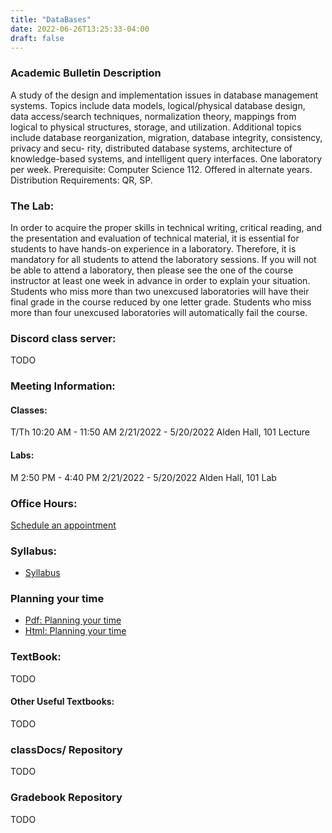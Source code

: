 ```yaml
---
title: "DataBases"
date: 2022-06-26T13:25:33-04:00
draft: false
---
```


### Academic Bulletin Description
A study of the design and implementation issues in database management systems. Topics include data models, logical/physical database design, data access/search techniques, normalization theory, mappings from logical to physical structures, storage, and utilization. Additional topics include database reorganization, migration, database integrity, consistency, privacy and secu- rity, distributed database systems, architecture of knowledge-based systems, and intelligent query interfaces. One laboratory per week. Prerequisite: Computer Science 112. Offered in alternate years. Distribution Requirements: QR, SP.

### The Lab:
In order to acquire the proper skills in technical writing, critical reading, and the presentation and evaluation of technical material, it is essential for students to have hands-on experience in a laboratory. Therefore, it is mandatory for all students to attend the laboratory sessions. If you will not be able to attend a laboratory, then please see the one of the course instructor at least one week in advance in order to explain your situation. Students who miss more than two unexcused laboratories will have their final grade in the course reduced by one letter grade. Students who miss more than four unexcused laboratories will automatically fail the course.

### Discord class server:
TODO

### Meeting Information:

#### Classes:

T/Th 10:20 AM - 11:50 AM
2/21/2022 - 5/20/2022
Alden Hall, 101 Lecture

#### Labs:
M 2:50 PM - 4:40 PM
2/21/2022 - 5/20/2022
Alden Hall, 101 Lab

### Office Hours:
[Schedule an appointment](/about/)

### Syllabus:
+ [Syllabus](/images/databasesystems/obc_syllabus_CS312s2022_NEXT.pdf)

### Planning your time
+ [Pdf: Planning your time](/images/databasesystems/planningYourTime_cs312s2022.pdf)
+ [Html: Planning your time](/images/databasesystems/planningYourTime_cs312s2022.html)

### TextBook:
TODO

#### Other Useful Textbooks:
TODO

### classDocs/ Repository
TODO

### Gradebook Repository
TODO
